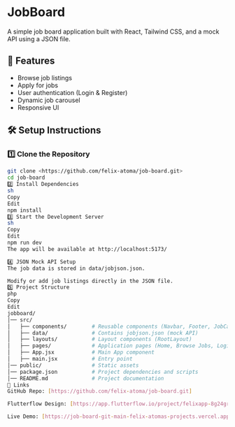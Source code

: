 # JobBoard  

A simple job board application built with React, Tailwind CSS, and a mock API using a JSON file.  

## 🚀 Features  
- Browse job listings  
- Apply for jobs  
- User authentication (Login & Register)  
- Dynamic job carousel  
- Responsive UI  

## 🛠️ Setup Instructions  

### 1️⃣ Clone the Repository  
```sh
git clone <https://github.com/felix-atoma/job-board.git>
cd job-board
2️⃣ Install Dependencies
sh
Copy
Edit
npm install
3️⃣ Start the Development Server
sh
Copy
Edit
npm run dev
The app will be available at http://localhost:5173/

4️⃣ JSON Mock API Setup
The job data is stored in data/jobjson.json.

Modify or add job listings directly in the JSON file.
5️⃣ Project Structure
php
Copy
Edit
jobboard/
│── src/
│   ├── components/        # Reusable components (Navbar, Footer, JobCarousel, ApplyForm, Relationship)
│   ├── data/              # Contains jobjson.json (mock API)
│   ├── layouts/           # Layout components (RootLayout)
│   ├── pages/             # Application pages (Home, Browse Jobs, Login, Register)
│   ├── App.jsx            # Main App component
│   ├── main.jsx           # Entry point
│── public/                # Static assets
│── package.json           # Project dependencies and scripts
│── README.md              # Project documentation
🔗 Links
GitHub Repo: [https://github.com/felix-atoma/job-board.git]

Flutterflow Design: [https://app.flutterflow.io/project/felixapp-8g24gr]

Live Demo: [https://job-board-git-main-felix-atomas-projects.vercel.app/]
